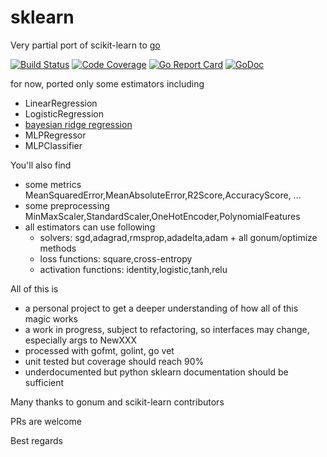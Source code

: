 # sklearn

Very partial port of scikit-learn to [go](http://golang.org)

[![Build Status](https://travis-ci.org/pa-m/sklearn.svg?branch=master)](https://travis-ci.org/pa-m/sklearn)
[![Code Coverage](https://codecov.io/gh/pa-m/sklearn/branch/master/graph/badge.svg)](https://codecov.io/gh/pa-m/sklearn)
[![Go Report Card](https://goreportcard.com/badge/github.com/pa-m/sklearn)](https://goreportcard.com/report/github.com/pa-m/sklearn)
[![GoDoc](https://godoc.org/github.com/pa-m/sklearn?status.svg)](https://godoc.org/github.com/pa-m/sklearn)


for now, ported only some estimators including

- LinearRegression
- LogisticRegression
- [bayesian ridge regression](http://scikit-learn.org/stable/modules/generated/sklearn.linear_model.BayesianRidge.html)
- MLPRegressor
- MLPClassifier

You'll also find

- some metrics MeanSquaredError,MeanAbsoluteError,R2Score,AccuracyScore, ...
- some preprocessing MinMaxScaler,StandardScaler,OneHotEncoder,PolynomialFeatures
- all estimators can use  following
    - solvers:  sgd,adagrad,rmsprop,adadelta,adam + all gonum/optimize methods
    - loss functions: square,cross-entropy
    - activation functions: identity,logistic,tanh,relu

All of this is 
- a personal project to get a deeper understanding of how all of this magic works
- a work in progress, subject to refactoring, so interfaces may change, especially args to NewXXX
- processed with gofmt, golint, go vet
- unit tested but coverage should reach 90%
- underdocumented but python sklearn documentation should be sufficient

Many thanks to gonum and scikit-learn contributors

PRs are welcome

Best regards